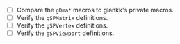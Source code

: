 - [ ] Compare the `gDma*` macros to glankk's private macros.
- [ ] Verify the `gSPMatrix` definitions.
- [ ] Verify the `gSPVertex` definitions.
- [ ] Verify the `gSPViewport` definitions.
